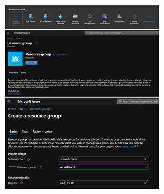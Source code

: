 ![Resource Group Image 1](https://github.com/Clover-Imaging-Group/AI4GoodVoicePicking/blob/master/media/images/Azure_Resource_Group/Step_01.png)
![Resource Group Image 1](https://github.com/Clover-Imaging-Group/AI4GoodVoicePicking/blob/master/media/images/Azure_Resource_Group/Step_02.png)
![Resource Group Image 1](https://github.com/Clover-Imaging-Group/AI4GoodVoicePicking/blob/master/media/images/Azure_Resource_Group/Step_03.png)